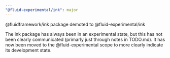 ```yaml
---
"@fluid-experimental/ink": major
---
```


@fluidframework/ink package demoted to @fluid-experimental/ink

The ink package has always been in an experimental state, but this has not been clearly communicated (primarly just through notes in TODO.md). It has now been moved to the @fluid-experimental scope to more clearly indicate its development state.
